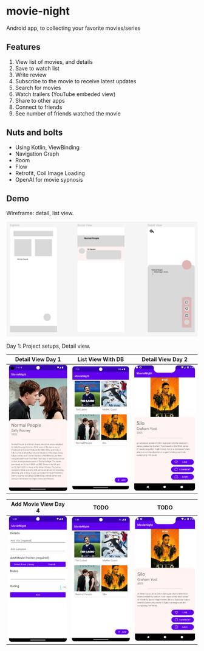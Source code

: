 # movie-night

Android app, to collecting your favorite movies/series

## Features

1. View list of movies, and details
2. Save to watch list
3. Write review
4. Subscribe to the movie to receive latest updates
5. Search for movies
6. Watch trailers (YouTube embeded view)
7. Share to other apps
8. Connect to friends
9. See number of friends watched the movie

## Nuts and bolts

- Using Kotlin, ViewBinding
- Navigation Graph
- Room
- Flow
- Retrofit, Coil Image Loading
- OpenAI for movie sypnosis

## Demo

Wireframe: detail, list view.

![Wireframe](Readme_images/wireframe_1.png)

Day 1: Project setups, Detail view.

| Detail View Day 1 | List View With DB | Detail View Day 2|
|--|--|--|
|![Day1](/Readme_images/Day_1b.png)|![Day3](/Readme_images/day3a_localdb.png)|![Day2b](/Readme_images/Detail_button.png)|

| Add Movie View Day 4 | TODO | TODO|
|--|--|--|
|![Day1](/Readme_images/Screenshot_20230916_125629.png)|![Day3](/Readme_images/day3a_localdb.png)|![Day2b](/Readme_images/Detail_button.png)|